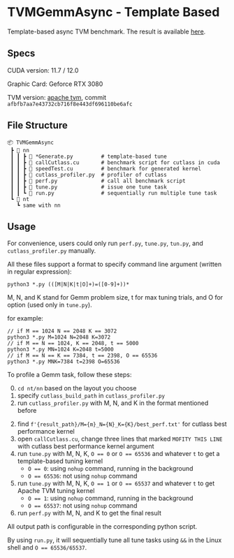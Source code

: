 # TVMGemmAsync - Template Based

Template-based async TVM benchmark. The result is available [here](https://docs.google.com/spreadsheets/d/1thf1jsbX87WokRfESXO14fx40H3vYHDk6EWkb_wnv5Y).

## Specs

CUDA version: 11.7 / 12.0

Graphic Card: Geforce RTX 3080

TVM version: [apache tvm](https://github.com/apache/tvm), commit `afbfb7aa7e43732cb716f8e443df696110be6afc`

## File Structure

```
📦 TVMGemmAsync
 ┣ 📂 nn
 ┃ ┃ ┣ 📜 *Generate.py         # template-based tune
 ┃ ┃ ┣ 📜 callCutlass.cu       # benchmark script for cutlass in cuda
 ┃ ┃ ┣ 📜 speedTest.cu         # benchmark for generated kernel
 ┃ ┃ ┣ 📜 cutlass_profiler.py  # profiler of cutlass
 ┃ ┃ ┣ 📜 perf.py              # call all benchmark script
 ┃ ┃ ┣ 📜 tune.py              # issue one tune task
 ┃ ┃ ┗ 📜 run.py               # sequentially run multiple tune task
 ┗ 📂 nt
   ┗ same with nn
```

## Usage

For convenience, users could only run `perf.py`, `tune.py`, `tun.py`, and `cutlass_profiler.py` manually.

All these files support a format to specify command line argument (written in regular expression):

```
python3 *.py (([M|N|K|t|O]+)=([0-9]+))*
```

M, N, and K stand for Gemm problem size, t for max tuning trials, and O for option (used only in `tune.py`).

for example:

```
// if M == 1024 N == 2048 K == 3072
python3 *.py M=1024 N=2048 K=3072
// if M == N == 1024, K == 2048, t == 5000
python3 *.py MN=1024 K=2048 t=5000
// if M == N == K == 7384, t == 2398, O == 65536
python3 *.py MNK=7384 t=2398 O=65536
```

To profile a Gemm task, follow these steps:

0) `cd nt/nn` based on the layout you choose
1) specify `cutlass_build_path` in `cutlass_profiler.py`
2) run `cutlass_profiler.py` with M, N, and K in the format mentioned before

2. find `f'{result_path}/M={m}_N={N}_K={K}/best_perf.txt'` for cutlass best performance kernel
3. open `callCutlass.cu`, change three lines that marked `MOFITY THIS LINE` with cutlass best performance kernel argument
4. run `tune.py` with M, N, K,  `O == 0` or `O == 65536`  and whatever `t` to get a template-based tuning kernel
    * `O == 0`: using `nohup` command, running in the background
    * `O == 65536`: not using `nohup` command
5. run `tune.py` with M, N, K, `O == 1` or `O == 65537`  and whatever `t` to get Apache TVM tuning kernel
    * `O == 1`: using `nohup` command, running in the background
    * `O == 65537`: not using `nohup` command
6. run `perf.py` with M, N, and K to get the final result

All output path is configurable in the corresponding python script.

By using `run.py`, it will sequentially tune all tune tasks using `&&` in the Linux shell and `O == 65536/65537`.

